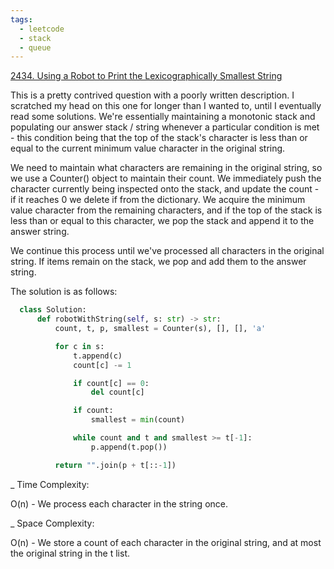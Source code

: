 ```yaml
---
tags:
  - leetcode
  - stack
  - queue
---
```


<a href="https://leetcode.com/problems/using-a-robot-to-print-the-lexicographically-smallest-string/">
2434. Using a Robot to Print the Lexicographically Smallest String</a>

This is a pretty contrived question with a poorly written description. I
scratched my head on this one for longer than I wanted to, until I eventually
read some solutions. We're essentially maintaining a monotonic stack and
populating our answer stack / string whenever a particular condition is met -
this condition being that the top of the stack's character is less than or equal
to the current minimum value character in the original string.

We need to maintain what characters are remaining in the original string, so we
use a Counter() object to maintain their count. We immediately push the
character currently being inspected onto the stack, and update the count - if it
reaches 0 we delete if from the dictionary. We acquire the minimum value
character from the remaining characters, and if the top of the stack is less
than or equal to this character, we pop the stack and append it to the answer
string.

We continue this process until we've processed all characters in the original
string. If items remain on the stack, we pop and add them to the answer string.

The solution is as follows:

```python
  class Solution:
      def robotWithString(self, s: str) -> str:
          count, t, p, smallest = Counter(s), [], [], 'a'

          for c in s:
              t.append(c)
              count[c] -= 1

              if count[c] == 0:
                  del count[c]

              if count:
                  smallest = min(count)

              while count and t and smallest >= t[-1]:
                  p.append(t.pop())

          return "".join(p + t[::-1])
```

\_ Time Complexity:

O(n) - We process each character in the string once.

\_ Space Complexity:

O(n) - We store a count of each character in the original string, and at most
the original string in the t list.
